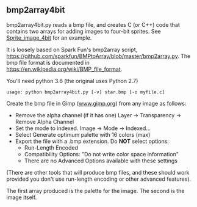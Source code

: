 ## bmp2array4bit

bmp2array4bit.py reads a bmp file, and creates C (or C++) code that contains two arrays for adding images to four-bit sprites.  See [Sprite_image_4bit](../../examples/Sprite/Sprite_image_4bit) for an example.

It is loosely based on Spark Fun's bmp2array script, https://github.com/sparkfun/BMPtoArray/blob/master/bmp2array.py.  The bmp file format is documented in https://en.wikipedia.org/wiki/BMP_file_format.

You'll need python 3.6 (the original uses Python 2.7)

`usage: python bmp2array4bit.py [-v] star.bmp [-o myfile.c]`

Create the bmp file in Gimp (www.gimp.org) from any image as follows:

* Remove the alpha channel (if it has one)
        Layer -> Transparency -> Remove Alpha Channel
* Set the mode to indexed.
        Image -> Mode -> Indexed...
* Select Generate optimum palette with 16 colors (max)
* Export the file with a .bmp extension. Do **NOT** select options:
  * Run-Length Encoded
  * Compatibility Options: "Do not write color space information" 
  * There are no Advanced Options available with these settings

(There are other tools that will produce bmp files, and these should work provided you don't use run-length encoding or other advanced features).

The first array produced is the palette for the image.
The second is the image itself.

